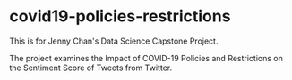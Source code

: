 # covid19-policies-restrictions
This is for Jenny Chan's Data Science Capstone Project. 

The project examines the Impact of COVID-19 Policies and Restrictions on the Sentiment Score of Tweets from Twitter. 
